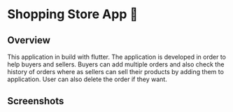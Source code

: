 # Shopping Store App 👜

## Overview
This application in build with flutter. The application is developed in order to help buyers and sellers. Buyers can add multiple orders and also check the history of orders where as sellers can sell their products by adding them to application. User can also delete the order if they want.

## Screenshots

